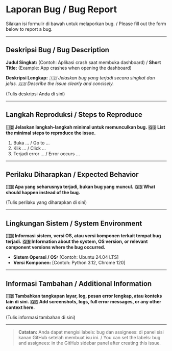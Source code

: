 # Laporan Bug / Bug Report

Silakan isi formulir di bawah untuk melaporkan bug. / Please fill out the form below to report a bug.

---

## Deskripsi Bug / Bug Description

**Judul Singkat:** (Contoh: Aplikasi crash saat membuka dashboard) / **Short Title:** (Example: App crashes when opening the dashboard)

**Deskripsi Lengkap:**
*🇮🇩 Jelaskan bug yang terjadi secara singkat dan jelas.*
*🇬🇧 Describe the issue clearly and concisely.*

(Tulis deskripsi Anda di sini)

---

## Langkah Reproduksi / Steps to Reproduce

**🇮🇩 Jelaskan langkah-langkah minimal untuk memunculkan bug.**
**🇬🇧 List the minimal steps to reproduce the issue.**

1. Buka ... / Go to ...
2. Klik ... / Click ...
3. Terjadi error ... / Error occurs ...

---

## Perilaku Diharapkan / Expected Behavior

**🇮🇩 Apa yang seharusnya terjadi, bukan bug yang muncul.**
**🇬🇧 What should happen instead of the bug.**

(Tulis perilaku yang diharapkan di sini)

---

## Lingkungan Sistem / System Environment

**🇮🇩 Informasi sistem, versi OS, atau versi komponen terkait tempat bug terjadi.**
**🇬🇧 Information about the system, OS version, or relevant component versions where the bug occurred.**

* **Sistem Operasi / OS:** [Contoh: Ubuntu 24.04 LTS]
* **Versi Komponen:** [Contoh: Python 3.12, Chrome 120]

---

## Informasi Tambahan / Additional Information

**🇮🇩 Tambahkan tangkapan layar, log, pesan error lengkap, atau konteks lain di sini.**
**🇬🇧 Add screenshots, logs, full error messages, or any other context here.**

(Tulis informasi tambahan di sini)

---

> **Catatan:** Anda dapat mengisi labels: bug dan assignees: di panel sisi kanan GitHub setelah membuat isu ini. / You can set the labels: bug and assignees: in the GitHub sidebar panel after creating this issue.
